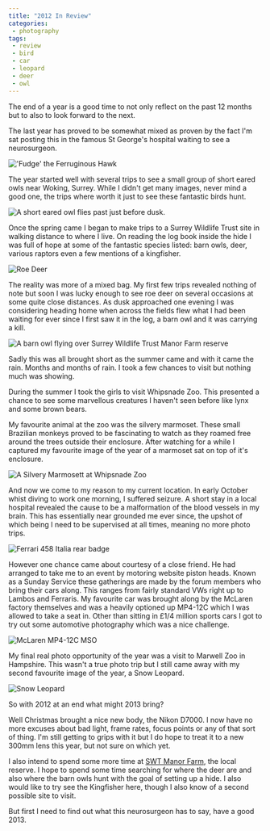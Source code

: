 ```yaml
---
title: "2012 In Review"
categories:
 - photography
tags:
 - review
 - bird
 - car
 - leopard
 - deer
 - owl
---
```

The end of a year is a good time to not only reflect on the past 12 months but to also to look forward to the next.

The last year has proved to be somewhat mixed as proven by the fact I'm sat posting this in the famous St George's hospital waiting to see a neurosurgeon.

<img class="padded center"
		alt="'Fudge' the Ferruginous Hawk"
		src="/images/2012-12-30-2012-in-review/DSC_0027.jpg" />

<!-- more -->

The year started well with several trips to see a small group of short eared owls near Woking, Surrey. While I didn't get many images, never mind a good one, the trips where worth it just to see these fantastic birds hunt.

<img class="padded center"
		alt="A short eared owl flies past just before dusk."
		src="/images/2012-12-30-2012-in-review/CJP20120107-0008.jpg" />

Once the spring came I began to make trips to a Surrey Wildlife Trust site in walking distance to where I live. On reading the log book inside the hide I was full of hope at some of the fantastic species listed: barn owls, deer, various raptors even a few mentions of a kingfisher.

<img class="padded center"
		alt="Roe Deer"
		src="/images/2012-12-30-2012-in-review/DSC_0033.jpg" />

The reality was more of a mixed bag. My first few trips revealed nothing of note but soon I was lucky enough to see roe deer on several occasions at some quite close distances. As dusk approached one evening I was considering heading home when across the fields flew what I had been waiting for ever since I first saw it in the log, a barn owl and it was carrying a kill.

<img class="padded center"
		alt="A barn owl flying over Surrey Wildlife Trust Manor Farm reserve"
		src="/images/2012-12-30-2012-in-review/DSC_0019.jpg" />

Sadly this was all brought short as the summer came and with it came the rain. Months and months of rain. I took a few chances to visit but nothing much was showing.

During the summer I took the girls to visit Whipsnade Zoo. This presented a chance to see some marvellous creatures I haven't seen before like lynx and some brown bears.

My favourite animal at the zoo was the silvery marmoset. These small Brazilian monkeys proved to be fascinating to watch as they roamed free around the trees outside their enclosure. After watching for a while I captured my favourite image of the year of a marmoset sat on top of it's enclosure.

<img class="padded center"
		alt="A Silvery Marmosett at Whipsnade Zoo"
		src="/images/2012-12-30-2012-in-review/CJP20120807-0377.jpg" />

And now we come to my reason to my current location. In early October whist diving to work one morning, I suffered seizure. A short stay in a local hospital revealed the cause to be a malformation of the blood vessels in my brain. This has essentially near grounded me ever since, the upshot of which being I need to be supervised at all times, meaning no more photo trips.

<img class="padded center"  
		alt="Ferrari 458 Italia rear badge"
		src="/images/2012-12-30-2012-in-review/CJP20121028-1073.jpg" />

However one chance came about courtesy of a close friend. He had arranged to take me to an event by motoring website piston heads. Known as a Sunday Service these gatherings are made by the forum members who bring their cars along. This ranges from fairly standard VWs right up to Lambos and Ferraris. My favourite car was brought along by the McLaren factory themselves and was a heavily optioned up MP4-12C which I was allowed to take a seat in. Other than sitting in £1/4 million sports cars I got to try out some automotive photography which was a nice challenge.

<img class="padded center"
		alt="McLaren MP4-12C MSO"
		src="/images/2012-12-30-2012-in-review/CJP20121028-1042.jpg" />

My final real photo opportunity of the year was a visit to Marwell Zoo in Hampshire. This wasn't a true photo trip but I still came away with my second favourite image of the year, a Snow Leopard.

<img class="padded center"
		alt="Snow Leopard"
		src="/images/2012-12-30-2012-in-review/CJP20121030-1323.jpg" />

So with 2012 at an end what might 2013 bring?

Well Christmas brought a nice new body, the Nikon D7000. I now have no more excuses about bad light, frame rates, focus points or any of that sort of thing. I'm still getting to grips with it but I do hope to treat it to a new 300mm lens this year, but not sure on which yet.

I also intend to spend some more time at [SWT Manor Farm][swtmanorfarm], the local reserve. I hope to spend some time searching for where the deer are and also where the barn owls hunt with the goal of setting up a hide. I also would like to try see the Kingfisher here, though I also know of a second possible site to visit.

But first I need to find out what this neurosurgeon has to say, have a good 2013.

[swtmanorfarm]: http://www.surreywildlifetrust.org/reserves/manor-farm
